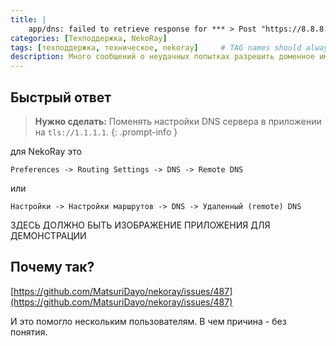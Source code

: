 ```yaml
---
title: |
    app/dns: failed to retrieve response for *** > Post "https://8.8.8.8/dns-query": context deadline exeeded
categories: [Техподдержка, NekoRay]
tags: [техподдержка, техническое, nekoray]     # TAG names should always be lowercase
description: Много сообщений о неудачных попытках разрешить доменное имя в IP адрес.
---
```


## Быстрый ответ

> __Нужно сделать:__ Поменять настройки DNS сервера в приложении на `tls://1.1.1.1`.
{: .prompt-info }

для NekoRay это

`Preferences -> Routing Settings -> DNS -> Remote DNS`

или

`Настройки -> Настройки маршрутов -> DNS -> Удаленный (remote) DNS`

ЗДЕСЬ ДОЛЖНО БЫТЬ ИЗОБРАЖЕНИЕ ПРИЛОЖЕНИЯ ДЛЯ ДЕМОНСТРАЦИИ

## Почему так?

[https://github.com/MatsuriDayo/nekoray/issues/487](https://github.com/MatsuriDayo/nekoray/issues/487)

И это помогло нескольким пользователям. В чем причина - без понятия.